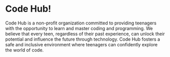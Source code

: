 # Code Hub!
Code Hub is a non-profit organization committed to providing teenagers with the opportunity to learn and master coding and programming. We believe that every teen, regardless of their past experience, can unlock their potential and influence the future through technology. Code Hub fosters a safe and inclusive environment where teenagers can confidently explore the world of code.
